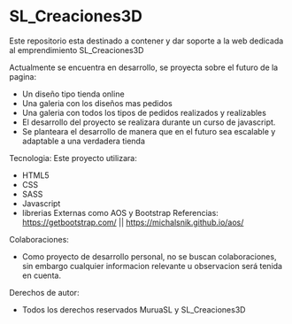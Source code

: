 # SL_Creaciones3D

Este repositorio esta destinado a contener y dar soporte a la web dedicada al emprendimiento SL_Creaciones3D

Actualmente se encuentra en desarrollo, se proyecta sobre el futuro de la pagina:
  * Un diseño tipo tienda online
  * Una galeria con los diseños mas pedidos
  * Una galeria con todos los tipos de pedidos realizados y realizables
  * El desarrollo del proyecto se realizara durante un curso de javascript.
  * Se planteara el desarrollo de manera que en el futuro sea escalable y adaptable a una verdadera tienda
  
Tecnologia:
Este proyecto utilizara:
  * HTML5
  * CSS
  * SASS
  * Javascript
  * librerias Externas como AOS y Bootstrap
      Referencias: https://getbootstrap.com/ || https://michalsnik.github.io/aos/
  
Colaboraciones: 
  * Como proyecto de desarrollo personal, no se buscan colaboraciones, sin embargo cualquier informacion relevante u observacion será tenida en cuenta.
  
Derechos de autor:
  * Todos los derechos reservados MuruaSL y SL_Creaciones3D
  
